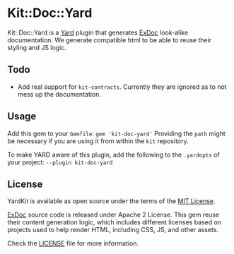 # Kit::Doc::Yard

Kit::Doc::Yard is a [Yard](https://github.com/lsegal/yard) plugin that generates [ExDoc](https://github.com/elixir-lang/ex_doc) look-alike documentation. We generate compatible html to be able to reuse their styling and JS logic.

## Todo

- Add real support for `kit-contracts`. Currently they are ignored as to not mess up the documentation.

## Usage

Add this gem to your `Gemfile`:
`gem 'kit-doc-yard'`
Providing the `path` might be necessary if you are using it from within the `kit` repository.

To make YARD aware of this plugin, add the following to the `.yardopts` of your project:
`--plugin kit-doc-yard`

## License

YardKit is available as open source under the terms of the [MIT License](https://opensource.org/licenses/MIT).

[ExDoc](https://github.com/elixir-lang/ex_doc) source code is released under Apache 2 License. This gem reuse their content generation logic, which includes different licenses based on projects used to help render HTML, including CSS, JS, and other assets.

Check the [LICENSE](./LICENSE) file for more information.